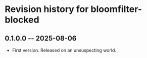 # Revision history for bloomfilter-blocked

## 0.1.0.0 -- 2025-08-06

* First version. Released on an unsuspecting world.
